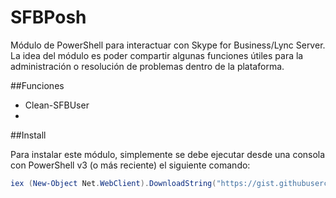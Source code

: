 # SFBPosh
Módulo de PowerShell para interactuar con Skype for Business/Lync Server. La idea del módulo es poder compartir algunas funciones útiles para la administración o resolución de problemas dentro de la plataforma.

##Funciones

* Clean-SFBUser
* 

##Install

Para instalar este módulo, simplemente se debe ejecutar desde una consola con PowerShell v3 (o más reciente) el siguiente comando:

```powershell
iex (New-Object Net.WebClient).DownloadString("https://gist.githubusercontent.com/vmsilvamolina/428460375f5057954a1a/raw/aa3132de8c5133e499a29c3eba4aa37102dbbe76/Install-SFBPoshModule.ps1")
```
